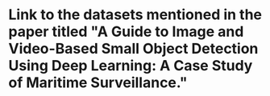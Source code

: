 # Link to the datasets mentioned in the paper titled "A Guide to Image and Video-Based Small Object Detection Using Deep Learning: A Case Study of Maritime Surveillance."
